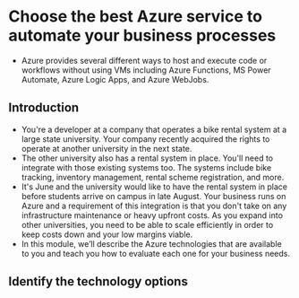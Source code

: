 # Choose the best Azure service to automate your business processes

* Azure provides several different ways to host and execute code or workflows without using VMs including Azure Functions, MS Power Automate, Azure Logic Apps, and Azure WebJobs. 

## Introduction
* You're a developer at a company that operates a bike rental system at a large state university. Your company recently acquired the rights to operate at another university in the next state.
* The other university also has a rental system in place. You'll need to integrate with those existing systems too. The systems include bike tracking, inventory management, rental scheme registration, and more.
* It's June and the university would like to have the rental system in place before students arrive on campus in late August. Your business runs on Azure and a requirement of this integration is that you don't take on any infrastructure maintenance or heavy upfront costs. As you expand into other universities, you need to be able to scale efficiently in order to keep costs down and your low margins viable.
* In this module, we’ll describe the Azure technologies that are available to you and teach you how to evaluate each one for your business needs.

## Identify the technology options
